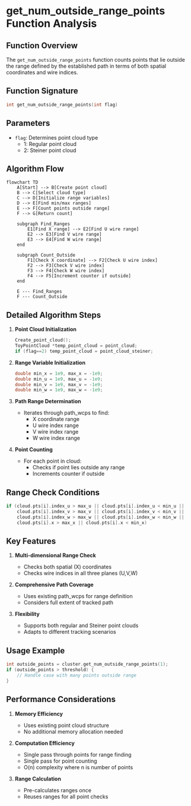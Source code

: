 # get_num_outside_range_points Function Analysis

## Function Overview

The `get_num_outside_range_points` function counts points that lie outside the range defined by the established path in terms of both spatial coordinates and wire indices.

## Function Signature
```cpp
int get_num_outside_range_points(int flag)
```

## Parameters
- `flag`: Determines point cloud type
  - 1: Regular point cloud
  - 2: Steiner point cloud

## Algorithm Flow

```mermaid
flowchart TD
    A[Start] --> B[Create point cloud]
    B --> C[Select cloud type]
    C --> D[Initialize range variables]
    D --> E[Find min/max ranges]
    E --> F[Count points outside range]
    F --> G[Return count]

    subgraph Find_Ranges
        E1[Find X range] --> E2[Find U wire range]
        E2 --> E3[Find V wire range]
        E3 --> E4[Find W wire range]
    end

    subgraph Count_Outside
        F1[Check X coordinate] --> F2[Check U wire index]
        F2 --> F3[Check V wire index]
        F3 --> F4[Check W wire index]
        F4 --> F5[Increment counter if outside]
    end

    E --- Find_Ranges
    F --- Count_Outside
```

## Detailed Algorithm Steps

1. **Point Cloud Initialization**
   ```cpp
   Create_point_cloud();
   ToyPointCloud *temp_point_cloud = point_cloud;
   if (flag==2) temp_point_cloud = point_cloud_steiner;
   ```

2. **Range Variable Initialization**
   ```cpp
   double min_x = 1e9, max_x = -1e9;
   double min_u = 1e9, max_u = -1e9;
   double min_v = 1e9, max_v = -1e9;
   double min_w = 1e9, max_w = -1e9;
   ```

3. **Path Range Determination**
   - Iterates through path_wcps to find:
     - X coordinate range
     - U wire index range
     - V wire index range
     - W wire index range

4. **Point Counting**
   - For each point in cloud:
     - Checks if point lies outside any range
     - Increments counter if outside

## Range Check Conditions
```cpp
if (cloud.pts[i].index_u > max_u || cloud.pts[i].index_u < min_u ||
    cloud.pts[i].index_v > max_v || cloud.pts[i].index_v < min_v ||
    cloud.pts[i].index_w > max_w || cloud.pts[i].index_w < min_w ||
    cloud.pts[i].x > max_x || cloud.pts[i].x < min_x)
```

## Key Features

1. **Multi-dimensional Range Check**
   - Checks both spatial (X) coordinates
   - Checks wire indices in all three planes (U,V,W)

2. **Comprehensive Path Coverage**
   - Uses existing path_wcps for range definition
   - Considers full extent of tracked path

3. **Flexibility**
   - Supports both regular and Steiner point clouds
   - Adapts to different tracking scenarios

## Usage Example

```cpp
int outside_points = cluster.get_num_outside_range_points(1);
if (outside_points > threshold) {
    // Handle case with many points outside range
}
```

## Performance Considerations

1. **Memory Efficiency**
   - Uses existing point cloud structure
   - No additional memory allocation needed

2. **Computation Efficiency**
   - Single pass through points for range finding
   - Single pass for point counting
   - O(n) complexity where n is number of points

3. **Range Calculation**
   - Pre-calculates ranges once
   - Reuses ranges for all point checks
